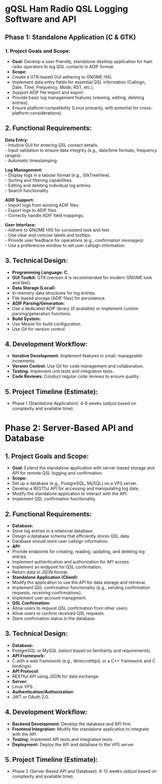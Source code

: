# gQSL Ham Radio QSL Logging Software and API

## Phase 1: Standalone Application (C & GTK)
### 1. Project Goals and Scope:
- **Goal:** Develop a user-friendly, standalone desktop application for ham radio operators to log QSL contacts in ADIF format.
- **Scope:**
- Create a GTK-based GUI adhering to GNOME HIG.
- Implement data entry fields for essential QSL information (Callsign, Date, Time, Frequency, Mode, RST, etc.).
- Support ADIF file import and export.
- Provide basic log management features (viewing, editing, deleting entries).
- Ensure platform compatibility (Linux primarily, with potential for cross-platform considerations).

## 2. Functional Requirements:
**Data Entry:**  
    - Intuitive GUI for entering QSL contact details.  
    - Input validation to ensure data integrity (e.g., date/time formats, frequency ranges).  
    - Automatic timestamping.  

**Log Management:**  
    - Display logs in a tabular format (e.g., GtkTreeView).  
    - Sorting and filtering capabilities.  
    - Editing and deleting individual log entries.  
    - Search functionality.  

**ADIF Support:**  
    - Import logs from existing ADIF files.  
    - Export logs to ADIF files.  
    - Correctly handle ADIF field mappings.  

**User Interface:**  
    - Adhere to GNOME HIG for consistent look and feel.  
    - Use clear and concise labels and tooltips.  
    - Provide user feedback for operations (e.g., confirmation messages).  
    - Use a preferences window to set user callsign information.  


## 3. Technical Design:
- **Programming Language: C.**
- **GUI Toolkit:** GTK (version 4 is recommended for modern GNOME look and feel).
- **Data Storage (Local):**
- In-memory data structures for log entries.
- File-based storage (ADIF files) for persistence.
- **ADIF Parsing/Generation:**
- Use a dedicated ADIF library (if available) or implement custom parsing/generation functions.
- **Build System:**
- Use Meson for build configuration.
- Use Git for version control.


## 4. Development Workflow:
- **Iterative Development:** Implement features in small, manageable increments.
- **Version Control:** Use Git for code management and collaboration.
- **Testing:** Implement unit tests and integration tests.
- **Code Reviews:** Conduct regular code reviews to ensure quality.


## 5. Project Timeline (Estimate):
- Phase 1 (Standalone Application): 4-8 weeks (adjust based on complexity and available time).
  


# Phase 2: Server-Based API and Database

## 1. Project Goals and Scope:
- **Goal:** Extend the standalone application with server-based storage and API for remote QSL logging and confirmation.
- **Scope:**
- Set up a database (e.g., PostgreSQL, MySQL) on a VPS server.
- Develop a RESTful API for accessing and manipulating log data.
- Modify the standalone application to interact with the API.
- Implement QSL confirmation functionality.

## 2. Functional Requirements:
- **Database:**
- Store log entries in a relational database.
- Design a database schema that efficiently stores QSL data.
- Database should store user callsign information.
- **API:**
- Provide endpoints for creating, reading, updating, and deleting log entries.
- Implement authentication and authorization for API access.
- Implement an endpoint for QSL confirmation.
- Return data in JSON format.
- **Standalone Application (Client):**
- Modify the application to use the API for data storage and retrieval.
- Implement QSL confirmation functionality (e.g., sending confirmation requests, receiving confirmations).
- Implement user account managment.
- **QSL Confirmation:**
- Allow users to request QSL confirmation from other users.
- Allow users to confirm received QSL requests.
- Store confirmation status in the database.

## 3. Technical Design:
- **Database:**
- PostgreSQL or MySQL (select based on familiarity and requirements).
- **API Framework:**
- C with a web framework (e.g., libmicrohttpd, or a C++ framework and C bindings).
- **API Protocol:**
- RESTful API using JSON for data exchange.
- **Server:**
- Linux VPS.
- **Authentication/Authorization:**
- JWT or OAuth 2.0.

## 4. Development Workflow:
- **Backend Development:** Develop the database and API first.
- **Frontend Integration:** Modify the standalone application to integrate with the API.
- **Testing:** Implement API tests and integration tests.
- **Deployment:** Deploy the API and database to the VPS server.

## 5. Project Timeline (Estimate):
- Phase 2 (Server-Based API and Database): 6-12 weeks (adjust based on complexity and available time).
